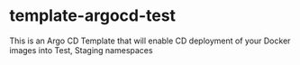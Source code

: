 # template-argocd-test
This is an Argo CD Template that will enable CD deployment of your Docker images into Test, Staging namespaces
